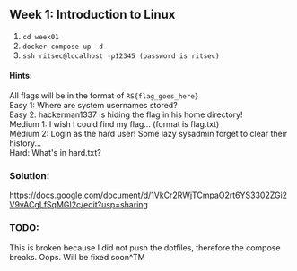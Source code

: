 ## Week 1: Introduction to Linux
1. `cd week01`
2. `docker-compose up -d`
3. `ssh ritsec@localhost -p12345 (password is ritsec)`

#### Hints:
All flags will be in the format of `RS{flag_goes_here}`\
Easy 1: Where are system usernames stored?\
Easy 2: hackerman1337 is hiding the flag in his home directory!\
Medium 1: I wish I could find my flag... (format is flag.txt)\
Medium 2: Login as the hard user! Some lazy sysadmin forget to clear their history...\
Hard: What's in hard.txt?

### Solution:
https://docs.google.com/document/d/1VkCr2RWjTCmpaO2rt6YS3302ZGi2V9vACgLfSqMGI2c/edit?usp=sharing


### TODO:
This is broken because I did not push the dotfiles, therefore the compose breaks. Oops. Will be fixed soon^TM
